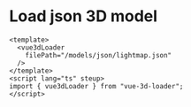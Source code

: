 # Load json 3D model

<LoadJsonModel/>

```vue
<template>
  <vue3dLoader
    filePath="/models/json/lightmap.json"
  />
</template>
<script lang="ts" steup>
import { vue3dLoader } from "vue-3d-loader";
</script>
```
